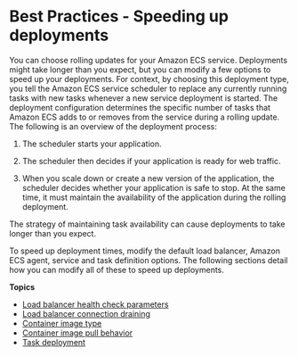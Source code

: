 # Best Practices \- Speeding up deployments<a name="deployment"></a>

You can choose rolling updates for your Amazon ECS service\. Deployments might take longer than you expect, but you can modify a few options to speed up your deployments\. For context, by choosing this deployment type, you tell the Amazon ECS service scheduler to replace any currently running tasks with new tasks whenever a new service deployment is started\. The deployment configuration determines the specific number of tasks that Amazon ECS adds to or removes from the service during a rolling update\. The following is an overview of the deployment process:

1. The scheduler starts your application\.

1. The scheduler then decides if your application is ready for web traffic\.

1. When you scale down or create a new version of the application, the scheduler decides whether your application is safe to stop\. At the same time, it must maintain the availability of the application during the rolling deployment\.

The strategy of maintaining task availability can cause deployments to take longer than you expect\.

To speed up deployment times, modify the default load balancer, Amazon ECS agent, service and task definition options\. The following sections detail how you can modify all of these to speed up deployments\.

**Topics**
+ [Load balancer health check parameters](load-balancer-healthcheck.md)
+ [Load balancer connection draining](load-balancer-connection-draining.md)
+ [Container image type](container-type.md)
+ [Container image pull behavior](pull-behavior.md)
+ [Task deployment](service-options.md)